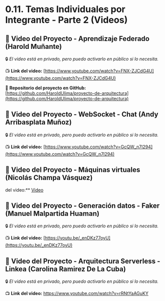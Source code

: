 # 0.11. Temas Individuales por Integrante - Parte 2 (Videos)

## 🎥 Video del Proyecto - Aprendizaje Federado (Harold Muñante)

🔒 *El video está en privado, pero puedo activarlo en público si lo necesita.*

📺 **Link del video:** [https://www.youtube.com/watch?v=FNX-ZJCdG4U](https://www.youtube.com/watch?v=FNX-ZJCdG4U)

🧠 **Repositorio del proyecto en GitHub:** [https://github.com/HaroldUlima/proyecto-de-arquitectura](https://github.com/HaroldUlima/proyecto-de-arquitectura)




## 🎥 Video del Proyecto - WebSocket - Chat (Andy Arribasplata Muñoz)

🔒 *El video está en privado, pero puedo activarlo en público si lo necesita.*

📺 **Link del video:** [https://www.youtube.com/watch?v=GcQW_n7l294](https://www.youtube.com/watch?v=GcQW_n7l294)


## 🎥 Video del Proyecto - Máquinas virtuales (Nicolás Champa Vásquez)

 del video:** [Video](https://youtu.be/W7mpdP83XiI)

## 🎥 Video del Proyecto - Generación datos - Faker (Manuel Malpartida Huaman)

🔒 *El video está en privado, pero puedo activarlo en público si lo necesita.*

📺 **Link del video:** [https://youtu.be/_enDKz77oyU](https://youtu.be/_enDKz77oyU)

## 🎥 Video del Proyecto - Arquitectura Serverless - Linkea (Carolina Ramirez De La Cuba)

🔒 *El video está en privado, pero puedo activarlo en público si lo necesita.*

📺 **Link del video:** https://www.youtube.com/watch?v=rRNtYaAGuKY


